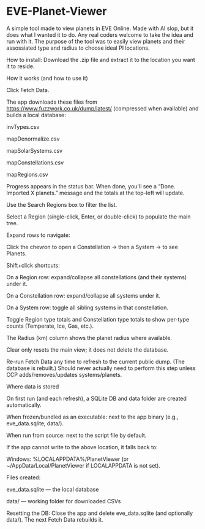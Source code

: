 # EVE-Planet-Viewer
A simple tool made to view planets in EVE Online. Made with AI slop, but it does what I wanted it to do. Any real coders welcome to take the idea and run with it.
The purpose of the tool was to easily view planets and their assossiated type and radius to choose ideal PI locations.

How to install:
Download the .zip file and extract it to the location you want it to reside.

How it works (and how to use it)

Click Fetch Data.

The app downloads these files from https://www.fuzzwork.co.uk/dump/latest/ (compressed when available) and builds a local database:

invTypes.csv

mapDenormalize.csv

mapSolarSystems.csv

mapConstellations.csv

mapRegions.csv

Progress appears in the status bar. When done, you'll see a “Done. Imported X planets.” message and the totals at the top-left will update.

Use the Search Regions box to filter the list.

Select a Region (single-click, Enter, or double-click) to populate the main tree.

Expand rows to navigate:

Click the chevron to open a Constellation → then a System → to see Planets.

Shift+click shortcuts:

On a Region row: expand/collapse all constellations (and their systems) under it.

On a Constellation row: expand/collapse all systems under it.

On a System row: toggle all sibling systems in that constellation.

Toggle Region type totals and Constellation type totals to show per-type counts (Temperate, Ice, Gas, etc.).

The Radius (km) column shows the planet radius where available.

Clear only resets the main view; it does not delete the database.

Re-run Fetch Data any time to refresh to the current public dump. (The database is rebuilt.) Should never actually need to perform this step unless CCP adds/removes/updates systems/planets.


Where data is stored

On first run (and each refresh), a SQLite DB and data folder are created automatically.

When frozen/bundled as an executable: next to the app binary (e.g., eve_data.sqlite, data/).

When run from source: next to the script file by default.

If the app cannot write to the above location, it falls back to:

Windows: %LOCALAPPDATA%/PlanetViewer (or ~/AppData/Local/PlanetViewer if LOCALAPPDATA is not set).


Files created:

eve_data.sqlite — the local database

data/ — working folder for downloaded CSVs

Resetting the DB: Close the app and delete eve_data.sqlite (and optionally data/). The next Fetch Data rebuilds it.
